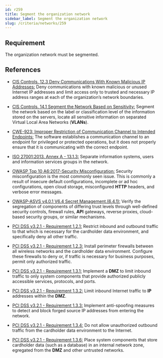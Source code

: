 ```yaml
---
id: r259
title: Segment the organization network
sidebar_label: Segment the organization network
slug: /criteria/networks/259
---
```


## Requirement

The organization network must be segmented.

## References

- [CIS Controls. 12.3 Deny Communications With Known Malicious IP Addresses:](https://www.cisecurity.org/controls/)
Deny communications with known malicious
or unused Internet IP addresses
and limit access only to trusted
and necessary IP address ranges
at each of the organization’s network boundaries.

- [CIS Controls. 14.1 Segment the Network Based on Sensitivity:](https://www.cisecurity.org/controls/)
Segment the network based on the label
or classification level
of the information stored on the servers,
locate all sensitive information
on separated Virtual Local Area Networks (**VLANs**).

- [CWE-923: Improper Restriction of Communication Channel to Intended Endpoints:](https://cwe.mitre.org/data/definitions/923.html)
The software establishes
a communication channel to an endpoint
for privileged or protected operations,
but it does not properly ensure
that it is communicating
with the correct endpoint.

- [ISO 27001:2013. Annex A - 13.1.3:](https://www.iso.org/obp/ui/#iso:std:54534:en)
Separate information systems,
users and information services groups
in the network.

- [OWASP Top 10 A6:2017-Security Misconfiguration:](https://owasp.org/www-project-top-ten/OWASP_Top_Ten_2017/Top_10-2017_A6-Security_Misconfiguration)
Security misconfiguration
is the most commonly seen issue.
This is commonly a result
of insecure default configurations,
incomplete or ad hoc configurations,
open cloud storage,
misconfigured **HTTP** headers,
and verbose error messages.

- [OWASP-ASVS v4.0.1 V6.4 Secret Management.(6.4.1):](https://owasp.org/www-project-application-security-verification-standard/)
Verify the segregation of components
of differing trust levels through
well-defined security controls,
firewall rules, **API** gateways,
reverse proxies,
cloud-based security groups,
or similar mechanisms.

- [PCI DSS v3.2.1 - Requirement 1.2.1:](https://www.pcisecuritystandards.org/documents/PCI_DSS_v3-2-1.pdf)
Restrict inbound and outbound traffic
to that which is necessary
for the cardholder data environment,
and specifically deny all other traffic.

- [PCI DSS v3.2.1 - Requirement 1.2.3:](https://www.pcisecuritystandards.org/documents/PCI_DSS_v3-2-1.pdf)
Install perimeter firewalls
between all wireless networks
and the cardholder data environment.
Configure these firewalls to deny or,
if traffic is necessary for business purposes,
permit only authorized traffic.

- [PCI DSS v3.2.1 - Requirement 1.3.1:](https://www.pcisecuritystandards.org/documents/PCI_DSS_v3-2-1.pdf)
Implement a **DMZ** to limit inbound traffic
to only system components
that provide authorized publicly
accessible services, protocols,
and ports.

- [PCI DSS v3.2.1 - Requirement 1.3.2:](https://www.pcisecuritystandards.org/documents/PCI_DSS_v3-2-1.pdf)
Limit inbound Internet traffic
to **IP** addresses within the **DMZ**.

- [PCI DSS v3.2.1 - Requirement 1.3.3:](https://www.pcisecuritystandards.org/documents/PCI_DSS_v3-2-1.pdf)
Implement anti-spoofing measures
to detect and block forged source IP
addresses from entering the network.

- [PCI DSS v3.2.1 - Requirement 1.3.4:](https://www.pcisecuritystandards.org/documents/PCI_DSS_v3-2-1.pdf)
Do not allow unauthorized outbound traffic
from the cardholder data environment
to the Internet.

- [PCI DSS v3.2.1 - Requirement 1.3.6:](https://www.pcisecuritystandards.org/documents/PCI_DSS_v3-2-1.pdf)
Place system components
that store cardholder data (such as a database)
in an internal network zone, 
egregated from the **DMZ**
and other untrusted networks.
